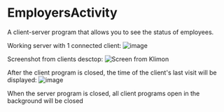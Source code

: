 # EmployersActivity
A client-server program that allows you to see the status of employees.

Working server with 1 connected client:
![image](https://github.com/Verius50/EmployersActivity/assets/101472727/d1131e3c-171d-4026-ac23-7a44d54d3c6d)

Screenshot from clients desctop:
![Screen from Klimon](https://github.com/Verius50/EmployersActivity/assets/101472727/5582a9b7-9710-4cd8-99d4-71fcfd4d4568)

After the client program is closed, the time of the client's last visit will be displayed:
![image](https://github.com/Verius50/EmployersActivity/assets/101472727/9c3d881a-412f-4978-99de-0c466d2e011f)

When the server program is closed, all client programs open in the background will be closed
